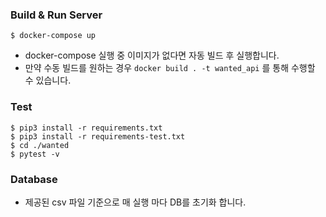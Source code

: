 ### Build & Run Server
```
$ docker-compose up
```
- docker-compose 실행 중 이미지가 없다면 자동 빌드 후 실행합니다.
- 만약 수동 빌드를 원하는 경우  `docker build . -t wanted_api` 를 통해 수행할 수 있습니다.

### Test
```
$ pip3 install -r requirements.txt
$ pip3 install -r requirements-test.txt
$ cd ./wanted
$ pytest -v
```

### Database
- 제공된 csv 파일 기준으로 매 실행 마다 DB를 초기화 합니다.
